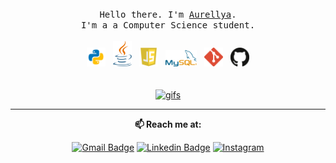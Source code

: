 <p align="center">
  <br>
  <br>
  <br>
  <samp>Hello there. I'm <a href="#">Aurellya</a>.<br> I'm a a Computer Science student.<br><br></samp>
  <img alt="Python" width="30px" src="logo/python.png" /> &nbsp;
  <img alt="Java" width="30px" src="logo/java.png" /> &nbsp;
  <img alt="Javascript" width="30px" src="logo/js.png" /> &nbsp;
  <img alt="mysql" width="50px" src="logo/mysql.png" /> &nbsp;
  <img alt="git" width="30px" src="logo/git.png" /> &nbsp;
  <img alt="github" width="30px" src="logo/github.png" /> 
  
  <br>
  <br>
  <br>
  <a href="http://www.lowgif.com/be83dd67333eefab.html" target="_blank"><img width="350" src="http://cdn.lowgif.com/full/be83dd67333eefab-gifs-transparent-background-11-background-check-all.gif" border="0" alt="gifs"/></a>
</p>

------------
<div align="center">
  
  **📫 Reach me at:**<br>

[![Gmail Badge](https://img.shields.io/badge/-Gmail-c14438?style=flat-square&logo=Gmail&logoColor=white&link=mailto:caurellyagho25@gmail.com)](mailto:aurellyagho25@gmail.com)
[![Linkedin Badge](https://img.shields.io/badge/-LinkedIn-blue?style=flat-square&logo=Linkedin&logoColor=white&link=https://www.linkedin.com/in/aurellya-g-33583017a/)](https://www.linkedin.com/in/aurellya-g-33583017a/)
[![Instagram](https://img.shields.io/badge/-Instagram-lightgrey?style=flat-square&logo=Instagram&logoColor=white&link=https://www.instagram.com/aurellyagoh25/)](https://www.instagram.com/aurellyagoh25/)

</div>

<!--
**Aurellya/Aurellya** is a ✨ _special_ ✨ repository because its `README.md` (this file) appears on your GitHub profile.

Here are some ideas to get you started:

- 🔭 I’m currently working on ...
- 🌱 I’m currently learning ...
- 👯 I’m looking to collaborate on ...
- 🤔 I’m looking for help with ...
- 💬 Ask me about ...
- 📫 How to reach me: ...
- 😄 Pronouns: ...
- ⚡ Fun fact: ...
-->

